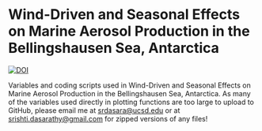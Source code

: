 # Wind-Driven and Seasonal Effects on Marine Aerosol Production in the Bellingshausen Sea, Antarctica
[![DOI](https://zenodo.org/badge/460502473.svg)](https://zenodo.org/badge/latestdoi/460502473)

Variables and coding scripts used in Wind-Driven and Seasonal Effects on Marine Aerosol Production in the Bellingshausen Sea, Antarctica. As many of the variables used directly in plotting functions are too large to upload to GitHub, please email me at srdasara@ucsd.edu or at srishti.dasarathy@gmail.com for zipped versions of any files! 
